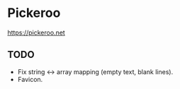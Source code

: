 # Pickeroo

https://pickeroo.net

## TODO

* Fix string <-> array mapping (empty text, blank lines).
* Favicon.
